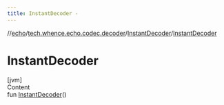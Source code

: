 ```yaml
---
title: InstantDecoder -
---
```

//[echo](../../index.md)/[tech.whence.echo.codec.decoder](../index.md)/[InstantDecoder](index.md)/[InstantDecoder](-instant-decoder.md)



# InstantDecoder  
[jvm]  
Content  
fun [InstantDecoder](-instant-decoder.md)()  



